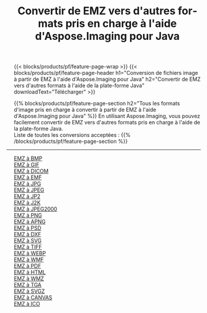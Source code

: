 ﻿---
title: Convertir de EMZ vers d'autres formats pris en charge à l'aide d'Aspose.Imaging pour Java 
weight: 3920
url: /fr/java/conversion/from/emz 
lang: fr
langdirlevel: 2
locales: zh-hans,ja,it,ru,de,es,fr,nl,id,lt,pl,pt,vi,tr,ko,zh-hant,ar,hi,th,sv,cs,uk,he
description: En utilisant Aspose.Imaging, vous pouvez facilement convertir de EMZ vers d'autres formats à l'aide de la plate-forme Java
---

{{< blocks/products/pf/feature-page-wrap >}}
{{< blocks/products/pf/feature-page-header h1="Conversion de fichiers image à partir de EMZ à l'aide d'Aspose.Imaging pour Java" h2="Convertir de EMZ vers d'autres formats à l'aide de la plate-forme Java" downloadText="Télécharger" >}}


{{% blocks/products/pf/feature-page-section  h2="Tous les formats d'image pris en charge à convertir à partir de EMZ à l'aide d'Aspose.Imaging pour Java" %}}
En utilisant Aspose.Imaging, vous pouvez facilement convertir de EMZ vers d'autres formats pris en charge à l'aide de la plate-forme Java.
<br/>
Liste de toutes les conversions acceptées :
{{% /blocks/products/pf/feature-page-section %}}
<div class="container-fluid productfamilypage bg-gray">
    <div class="convertypes bg-gray agp-content section">
        <div class="container">
		<hr style="margin-left:-20px;"/>
		<div class="row other-converters">
		    <div class='col-md-2 other-converter remove-lp remove-rp'><a href="/imaging/fr/java/conversion/emz-to-bmp" >EMZ à BMP</a></div><div class='col-md-2 other-converter remove-lp remove-rp'><a href="/imaging/fr/java/conversion/emz-to-gif" >EMZ à GIF</a></div><div class='col-md-2 other-converter remove-lp remove-rp'><a href="/imaging/fr/java/conversion/emz-to-dicom" >EMZ à DICOM</a></div><div class='col-md-2 other-converter remove-lp remove-rp'><a href="/imaging/fr/java/conversion/emz-to-emf" >EMZ à EMF</a></div><div class='col-md-2 other-converter remove-lp remove-rp'><a href="/imaging/fr/java/conversion/emz-to-jpg" >EMZ à JPG</a></div><div class='col-md-2 other-converter remove-lp remove-rp'><a href="/imaging/fr/java/conversion/emz-to-jpeg" >EMZ à JPEG</a></div><div class='col-md-2 other-converter remove-lp remove-rp'><a href="/imaging/fr/java/conversion/emz-to-jp2" >EMZ à JP2</a></div><div class='col-md-2 other-converter remove-lp remove-rp'><a href="/imaging/fr/java/conversion/emz-to-j2k" >EMZ à J2K</a></div><div class='col-md-2 other-converter remove-lp remove-rp'><a href="/imaging/fr/java/conversion/emz-to-jpeg2000" >EMZ à JPEG2000</a></div><div class='col-md-2 other-converter remove-lp remove-rp'><a href="/imaging/fr/java/conversion/emz-to-png" >EMZ à PNG</a></div><div class='col-md-2 other-converter remove-lp remove-rp'><a href="/imaging/fr/java/conversion/emz-to-apng" >EMZ à APNG</a></div><div class='col-md-2 other-converter remove-lp remove-rp'><a href="/imaging/fr/java/conversion/emz-to-psd" >EMZ à PSD</a></div><div class='col-md-2 other-converter remove-lp remove-rp'><a href="/imaging/fr/java/conversion/emz-to-dxf" >EMZ à DXF</a></div><div class='col-md-2 other-converter remove-lp remove-rp'><a href="/imaging/fr/java/conversion/emz-to-svg" >EMZ à SVG</a></div><div class='col-md-2 other-converter remove-lp remove-rp'><a href="/imaging/fr/java/conversion/emz-to-tiff" >EMZ à TIFF</a></div><div class='col-md-2 other-converter remove-lp remove-rp'><a href="/imaging/fr/java/conversion/emz-to-webp" >EMZ à WEBP</a></div><div class='col-md-2 other-converter remove-lp remove-rp'><a href="/imaging/fr/java/conversion/emz-to-wmf" >EMZ à WMF</a></div><div class='col-md-2 other-converter remove-lp remove-rp'><a href="/imaging/fr/java/conversion/emz-to-pdf" >EMZ à PDF</a></div><div class='col-md-2 other-converter remove-lp remove-rp'><a href="/imaging/fr/java/conversion/emz-to-html" >EMZ à HTML</a></div><div class='col-md-2 other-converter remove-lp remove-rp'><a href="/imaging/fr/java/conversion/emz-to-wmz" >EMZ à WMZ</a></div><div class='col-md-2 other-converter remove-lp remove-rp'><a href="/imaging/fr/java/conversion/emz-to-tga" >EMZ à TGA</a></div><div class='col-md-2 other-converter remove-lp remove-rp'><a href="/imaging/fr/java/conversion/emz-to-svgz" >EMZ à SVGZ</a></div><div class='col-md-2 other-converter remove-lp remove-rp'><a href="/imaging/fr/java/conversion/emz-to-canvas" >EMZ à CANVAS</a></div><div class='col-md-2 other-converter remove-lp remove-rp'><a href="/imaging/fr/java/conversion/emz-to-ico" >EMZ à ICO</a></div>
                </div>
        </div>
    </div>
</div>
<br/>

